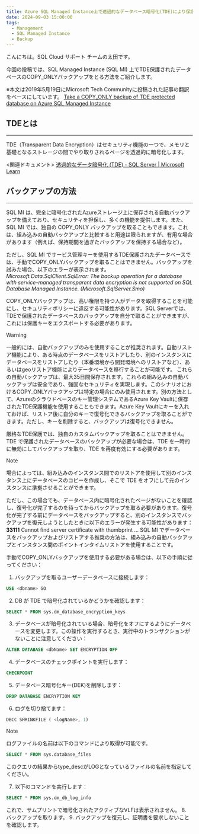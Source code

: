 ```yaml
---
title: Azure SQL Managed Instance上で透過的なデータベース暗号化(TDE)により保護されたデータベースのCOPY_ONLYバックアップをとる
date: 2024-09-03 15:00:00
tags:
  - Management
  - SQL Managed Instance
  - Backup
---
```


こんにちは。SQL Cloud サポート チームの太田です。

今回の投稿では、SQL Managed Instance (SQL MI) 上でTDE保護されたデータベースのCOPY_ONLYバックアップをとる方法をご紹介します。

※本文は2019年5月19日にMicrosoft Tech Communityに投稿された記事の翻訳をベースにしています。
[Take a COPY_ONLY backup of TDE protected database on Azure SQL Managed Instance](https://techcommunity.microsoft.com/t5/azure-sql-blog/take-a-copy-only-backup-of-tde-protected-database-on-azure-sql/ba-p/643407#:~:text=However%2C%20for%20TDE%20protected%20databases%20that%20use%20Service,take%20your%20data%2C%20and%20violate%20your%20security%20policy.)
<!-- more -->


## TDEとは
---
TDE（Transparent Data Encryption）はセキュリティ機能の一つで、メモリと基礎となるストレージの間でやり取りされるページを透過的に暗号化します。

<関連ドキュメント>
[透過的なデータ暗号化 (TDE) - SQL Server | Microsoft Learn](https://learn.microsoft.com/ja-jp/sql/relational-databases/security/encryption/transparent-data-encryption?view=sql-server-ver16)



## バックアップの方法
---
SQL MI は、完全に暗号化されたAzureストレージ上に保存される自動バックアップを備えており、セキュリティを担保し、多くの機能を提供します。また、SQL MI では、独自の COPY_ONLY バックアップを取ることもできます。これは、組み込みの自動バックアップと比較すると用途は限られますが、有用な場合があります（例えば、保持期間を過ぎたバックアップを保持する場合など）。


ただし、SQL MI でサービス管理キーを使用するTDE保護されたデータベースでは、手動でCOPY_ONLYバックアップを取ることはできません。バックアップを試みた場合、以下のエラーが表示されます。
*Microsoft.Data.SqlClient.SqlError: The backup operation for a database with service-managed transparent data encryption is not supported on SQL Database Managed Instance. (Microsoft.SqlServer.Smo)*

COPY_ONLYバックアップは、高い権限を持つ人がデータを取得することを可能にし、セキュリティポリシーに違反する可能性があります。SQL Serverでは、TDEで保護されたデータベースのバックアップを自分で取ることができますが、これには保護キーをエクスポートする必要があります。


>[!WARNING]
>一般的には、自動バックアップのみを使用することが推奨されます。自動リストア機能により、ある時点のデータベースをリストアしたり、別のインスタンスにデータベースをリストアしたり（本番環境から開発環境へのリストアなど）、あるいはgeoリストア機能によりデータベースを移行することが可能です。
これらの自動バックアップは、最大35日間保存されます。これらの組み込みの自動バックアップは安全であり、強固なセキュリティを実現します。このシナリオにおけるCOPY_ONLYバックアップは特定の場合にのみ使用されます。別の方法として、Azureのクラウドベースのキー管理システムであるAzure Key Vaultに保存されたTDE保護機能を使用することもできます。Azure Key Vaultにキーを入れておけば、リストア後に自分のキーで復号化できるバックアップを取ることができます。ただし、キーを削除すると、バックアップは復号化できません。

厳格なTDE保護では、独自のカスタムバックアップを取ることはできません。TDE で保護されたデータベースのバックアップが必要な場合は、TDE を一時的に無効にしてバックアップを取り、TDE を再度有効にする必要があります。


>[!NOTE]
>場合によっては、組み込みのインスタンス間でのリストアを使用して別のインスタンス上にデータベースのコピーを作成し、そこで TDE をオフにして元のインスタンスに準拠させることができます。


ただし、この場合でも、データベース内に暗号化されたページがないことを確認し、復号化が完了するのを待ってからバックアップを取る必要があります。復号化が完了する前にデータベースをバックアップすると、別のインスタンスでバックアップを復元しようとしたときに以下のエラーが発生する可能性があります：
 **33111** Cannot find server certificate with thumbprint ...
SQL MI でデータベースをバックアップおよびリストアする推奨の方法は、組み込みの自動バックアップとインスタンス間のポイントインタイムリストアを使用することです。


手動でCOPY_ONLYバックアップを使用する必要がある場合は、以下の手順に従ってください：

1. バックアップを取るユーザーデータベースに接続します：
```sql
USE <dbname> GO
```
2. DB が TDE で暗号化されているかどうかを確認します：
```sql
SELECT * FROM sys.dm_database_encryption_keys
```
3. データベースが暗号化されている場合、暗号化をオフにするようにデータベースを変更します。この操作を実行するとき、実行中のトランザクションがないことに注意してください：
```sql
ALTER DATABASE <dbName> SET ENCRYPTION OFF
```
4. データベースのチェックポイントを実行します：
```sql
CHECKPOINT
```
5. データベース暗号化キー(DEK)を削除します：
```sql
DROP DATABASE ENCRYPTION KEY
```
6. ログを切り捨てます：
```sql
DBCC SHRINKFILE ( <logName>, 1)
```
>[!NOTE]
>ログファイルの名前は以下のコマンドにより取得が可能です。
>```sql
>SELECT * FROM sys.database_files
>```
>このクエリの結果からtype_descがLOGとなっているファイルの名前を指定してください。

7. 以下のコマンドを実行します：
```sql
SELECT * FROM sys.dm_db_log_info 
```
これで、サムプリントで暗号化されたアクティブなVLFは表示されません。
8. バックアップを取ります。
9. バックアップを復元し、証明書を要求しないことを確認します。


